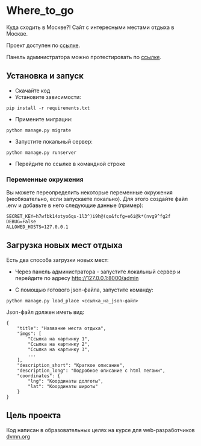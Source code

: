 # Where_to_go
Куда сходить в Москве?! Сайт с интересными местами отдыха в Москве.

Проект доступен по [ссылке](https://shesterikov3.pythonanywhere.com/).

Панель администратора можно протестировать по [ссылке](https://shesterikov3.pythonanywhere.com/admin).
## Установка и запуск
* Скачайте код
* Установите зависимости:
```
pip install -r requirements.txt
```
* Примените миграции:
```
python manage.py migrate
```
* Запустите локальный сервер:
```
python manage.py runserver
```
* Перейдите по ссылке в командной строке
### Переменные окружения
Вы можете переопределить некоторые переменные окружения (необязательно, если запускаете локально). Для этого создайте файл .env и добавьте в него следующие данные (пример):
```
SECRET_KEY=h7wfbk14otyo6qs-1l3^)i9h@(qo&fcfg=e6i@k*(nvg9^fg2f
DEBUG=False
ALLOWED_HOSTS=127.0.0.1
```
## Загрузка новых мест отдыха
Есть два способа загрузки новых мест:
* Через панель администратора - запустите локальный сервер и перейдите по адресу http://127.0.0.1:8000/admin

* С помощью готового json-файла, запустите команду:
```
python manage.py load_place <ссылка_на_json-файл>
```
Json-файл должен иметь вид:
```
{
    "title": "Название места отдыха",
    "imgs": [
        "Ссылка на картинку 1",
        "Ссылка на картинку 2",
        "Ссылка на картинку 3",
        ...
    ],
    "description_short": "Краткое описание",
    "description_long": "Подробное описание с html тегами",
    "coordinates": {
        "lng": "Координаты долготы",
        "lat": "Координаты широты"
    }
}
```
## Цель проекта
Код написан в образовательных целях на курсе для web-разработчиков [dvmn.org](https://dvmn.org/)
